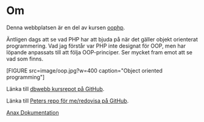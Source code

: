 ---
...
Om
=========================

Denna webbplatsen är en del av kursen [oophp](https://dbwebb.se/kurser/oophp).

Äntligen dags att se vad PHP har att bjuda på när det gäller objekt orienterat programmering. Vad jag förstår var PHP inte designat för OOP, men har löpande anpassats till att följa OOP-principer. Ser mycket fram emot att se vad som finns.


[FIGURE src=image/oop.jpg?w=400 caption="Object oriented programming"]

Länka till [dbwebb kursrepot på GitHub](https://github.com/dbwebb-se/oophp).

Länka till [Peters repo för me/redovisa på GitHub](https://github.com/peje17/oophpRedovisa).

[Anax Dokumentation](../doc/api/index.html)
